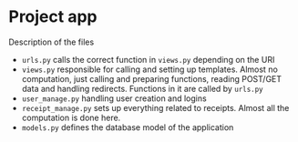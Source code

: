 # Project app

Description of the files
- `urls.py` calls the correct function in `views.py` depending on the URI
- `views.py` responsible for calling and setting up templates. Almost no computation, just calling and preparing functions, reading POST/GET data and handling redirects. Functions in it are called by `urls.py`
- `user_manage.py` handling user creation and logins
- `receipt_manage.py` sets up everything related to receipts. Almost all the computation is done here.
- `models.py` defines the database model of the application
